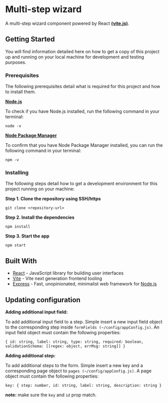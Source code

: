 # Multi-step wizard

A multi-step wizard component powered by React **[(vite.js)](https://vitejs.dev/)**.

## Getting Started

You will find information detailed here on how to get a copy of this project up and running on your local machine for development and testing purposes.

### Prerequisites

The following prerequisites detail what is required for this project and how to install them.

**[Node.js](https://nodejs.org/en/)**

To check if you have Node.js installed, run the following command in your terminal:

```
node -v
```

**[Node Package Manager](https://www.npmjs.com/get-npm)**

To confirm that you have Node Package Manager installed, you can run the following command in your terminal:

```
npm -v
```

### Installing

The following steps detail how to get a development environment for this project running on your machine:

**Step 1. Clone the repository using SSH/https**

```
git clone <repository-url>
```

**Step 2. Install the dependencies**

```
npm install
```

**Step 3. Start the app**

```
npm start
```

## Built With

- [React](https://reactjs.org/) - JavaScript library for building user interfaces
- [Vite](https://vitejs.dev/) - Vite next generation frontend tooling
- [Express](https://expressjs.com/) - Fast, unopinionated, minimalist web framework for [Node.js](https://nodejs.org/en/)


## Updating configuration

**Adding additional input field:**

To add additional input field to a step. Simple insert a new input field object to the corresponding step inside `formFields (~/config/appConfig.js)`. An input field object must contain the following properties:

```
{ id: string, label: string, type: string, required: boolean, validationSchema: [[regex: object, errMsg: string]] }
```
**Adding additional step:**

To add additional steps to the form. Simple insert a new key and a corresponding page object to `pages (~/config/appConfig.js)`. A page object must contain the following properties:

```
key: { step: number, id: string, label: string, description: string }
```
__note:__ make sure the `key` and `id` prop match. 

